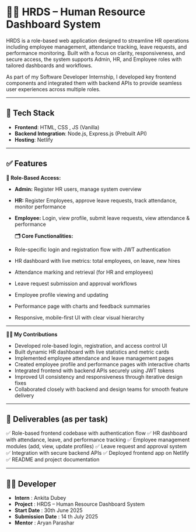 # 👩‍💼 HRDS – Human Resource Dashboard System

HRDS is a role-based web application designed to streamline HR operations including employee management, attendance tracking, leave requests, and performance monitoring. Built with a focus on clarity, responsiveness, and secure access, the system supports Admin, HR, and Employee roles with tailored dashboards and workflows.

As part of my Software Developer Internship, I developed key frontend components and integrated them with backend APIs to provide seamless user experiences across multiple roles.

---

## 🚀 Tech Stack

- **Frontend**: HTML, CSS , JS (Vanilla)
- **Backend Integration**: Node.js, Express.js (Prebuilt API)
- **Hosting**: Netlify 

---


## ✅ Features
  **👥 Role-Based Access:** 

- **Admin:** Register HR users, manage system overview
- **HR:** Register Employees, approve leave requests, track attendance, monitor performance
- **Employee:** Login, view profile, submit leave requests, view attendance & performance

  **🗂 Core Functionalities:** 

- Role-specific login and registration flow with JWT authentication
- HR dashboard with live metrics: total employees, on leave, new hires
- Attendance marking and retrieval (for HR and employees)
- Leave request submission and approval workflows
- Employee profile viewing and updating
- Performance page with charts and feedback summaries
- Responsive, mobile-first UI with clear visual hierarchy

---


**🧑‍💻 My Contributions** 

- Developed role-based login, registration, and access control UI
- Built dynamic HR dashboard with live statistics and metric cards
- Implemented employee attendance and leave management pages
- Created employee profile and performance pages with interactive charts
- Integrated frontend with backend APIs securely using JWT tokens
- Improved UI consistency and responsiveness through iterative design fixes
- Collaborated closely with backend and design teams for smooth feature delivery

--- 


## 📂 Deliverables (as per task)

✅ Role-based frontend codebase with authentication flow
✅ HR dashboard with attendance, leave, and performance tracking
✅ Employee management modules (add, view, update profiles)
✅ Leave request and approval system
✅ Integration with secure backend APIs
✅ Deployed frontend app on Netlify
✅ README and project documentation

---

## 👩‍💻 Developer
- **Intern** : Ankita Dubey
- **Project** : HRDS – Human Resource Dashboard System
-  **Start Date** : 30th June 2025
-  **Submission Date** : 14 th July 2025
-  **Mentor** : Aryan Parashar

